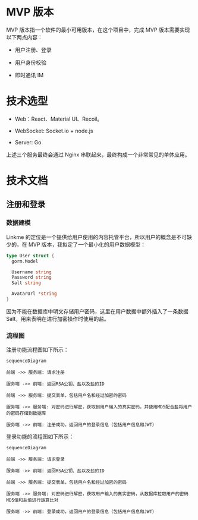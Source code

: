 # MVP 版本

MVP 版本指一个软件的最小可用版本，在这个项目中，完成 MVP 版本需要实现以下两点内容：

- 用户注册、登录

- 用户身份校验

- 即时通讯 IM

# 技术选型

- Web：React、Material UI、Recoil。

- WebSocket: Socket.io + node.js

- Server: Go

上述三个服务最终会通过 Nginx 串联起来，最终构成一个非常常见的单体应用。

# 技术文档

## 注册和登录

### 数据建模

Linkme 的定位是一个提供给用户使用的内容托管平台，所以用户的概念是不可缺少的，在 MVP 版本，我拟定了一个最小化的用户数据模型：

```go
type User struct {
  gorm.Model

  Username string
  Password string
  Salt string

  AvatarUrl *string
}
```

因为不能在数据库中明文存储用户密码，这里在用户数据中额外插入了一条数据 Salt，用来表明在进行加密操作时使用的盐。

### 流程图

注册功能流程图如下所示：

```mermaid
sequenceDiagram

前端 ->> 服务端: 请求注册

服务端 ->> 前端: 返回RSA公钥、盐以及盐的ID

前端 ->> 服务端: 提交表单，包括用户名和经过加密的密码

服务端 ->> 服务端: 对密码进行解密，获取到用户输入的真实密码，并使用MD5配合盐将用户的密码存储到数据库

服务端 ->> 前端: 注册成功，返回用户的登录信息（包括用户信息和JWT）

```

登录功能的流程图如下所示：

```mermaid
sequenceDiagram

前端 ->> 服务端: 请求登录

服务端 ->> 前端: 返回RSA公钥、盐以及盐的ID

前端 ->> 服务端: 提交表单，包括用户名和经过加密的密码

服务端 ->> 服务端: 对密码进行解密，获取用户输入的真实密码，从数据库拉取用户的密码MD5值和盐值进行运算比对

服务端 ->> 前端: 登录成功，返回用户的登录信息（包括用户信息和JWT）

```

